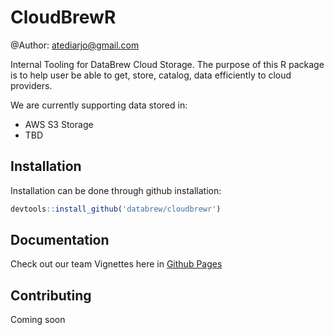 # CloudBrewR

@Author: atediarjo@gmail.com

Internal Tooling for DataBrew Cloud Storage.
The purpose of this R package is to help user be able to get, store, catalog, data efficiently to cloud providers. 

We are currently supporting data stored in:

- AWS S3 Storage
- TBD

## Installation

Installation can be done through github installation:

```r
devtools::install_github('databrew/cloudbrewr')
```

## Documentation

Check out our team Vignettes here in [Github Pages](http://www.databrew.cc/cloudbrewr/)

## Contributing

Coming soon
